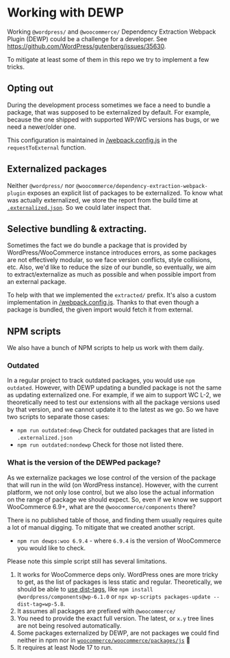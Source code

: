 # Working with DEWP

Working `@wordpress/` and `@woocommerce/` Dependency Extraction Webpack Plugin (DEWP) could be a challenge for a developer.
See https://github.com/WordPress/gutenberg/issues/35630.

To mitigate at least some of them in this repo we try to implement a few tricks.

## Opting out

During the development process sometimes we face a need to bundle a package, that was supposed to be externalized by default. For example, because the one shipped with supported WP/WC versions has bugs, or we need a newer/older one.

This configuration is maintained in [/webpack.config.js](/develop/webpack.config.js) in the `requestToExternal` function.

## Externalized packages

Neither `@wordpress/` nor `@woocommerce/dependency-extraction-webpack-plugin` exposes an explicit list of packages to be externalized.
To know what was actually externalized, we store the report from the build time at [`.externalized.json`](.externalized.json).
So we could later inspect that.

## Selective bundling & extracting.

Sometimes the fact we do bundle a package that is provided by WordPress/WooCommerce instance introduces errors, as some packages are not effectively modular, so we face version conflicts, style collisions, etc.
Also, we'd like to reduce the size of our bundle, so eventually, we aim to extract/externalize as much as possible and when possible import from an external package.

To help with that we implemented the `extracted/` prefix. It's also a custom implementation in [/webpack.config.js](/develop/webpack.config.js).
Thanks to that even though a package is bundled, the given import would fetch it from external.

## NPM scripts

We also have a bunch of NPM scripts to help us work with them daily.

### Outdated

In a regular project to track outdated packages, you would use `npm outdated`. However, with DEWP updating a bundled package is not the same as updating externalized one. For example, if we aim to support WC L-2, we theoretically need to test our extensions with all the package versions used by that version, and we cannot update it to the latest as we go. So we have two scripts to separate those cases:

- `npm run outdated:dewp` Check for outdated packages that are listed in `.externalized.json`
- `npm run outdated:nondewp` Check for those not listed there.

### What is the version of the DEWPed package?

As we externalize packages we lose control of the version of the package that will run in the wild (on WordPress instance).
However, with the current platform, we not only lose control, but we also lose the actual information on the range of package we should expect.
So, even if we know we support WooCommerce 6.9+, what are the `@woocommerce/components` there?

There is no published table of those, and finding them usually requires quite a lot of manual digging. To mitigate that we created another script.

- `npm run dewps:woo 6.9.4` - where `6.9.4` is the version of WooCommerce you would like to check.

Please note this simple script still has several limitations.
1. It works for WooCommerce deps only. WordPress ones are more tricky to get, as the list of packages is less static and regular. Theoretically, we should be able to [use dist-tags](https://github.com/WordPress/gutenberg/issues/24376), like `npm install @wordpress/components@wp-6.1.0` or `npx wp-scripts packages-update --dist-tag=wp-5.8`.
2. It assumes all packages are prefixed with `@woocommerce/`
3. You need to provide the exact full version. The latest, or `x.y` tree lines are not being resolved automatically.
4. Some packages externalized by DEWP, are not packages we could find neither in npm nor in [`woocommerce/woocommerce/packages/js`](https://github.com/woocommerce/woocommerce/commits/trunk/packages/js/) 🤷
5. It requires at least Node 17 to run.

